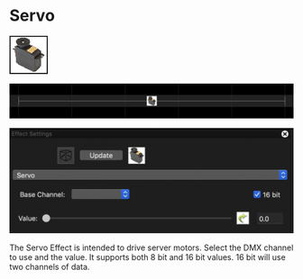 # Servo

![Icon](<../../.gitbook/assets/image (839).png>)

![Sequencer Grid](<../../.gitbook/assets/image (244).png>)

![](<../../.gitbook/assets/image (208).png>)

The Servo Effect is intended to drive server motors. Select the DMX channel to use and the value. It supports both 8 bit and 16 bit values. 16 bit will use two channels of data.
